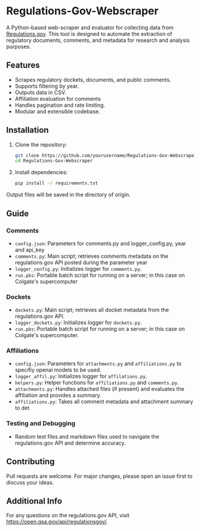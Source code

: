 # Regulations-Gov-Webscraper

A Python-based web-scraper and evaluator for collecting data from [Regulations.gov](https://www.regulations.gov/). This tool is designed to automate the extraction of regulatory documents, comments, and metadata for research and analysis purposes.

## Features

- Scrapes regulatory dockets, documents, and public comments.
- Supports filtering by year.
- Outputs data in CSV.
- Affiliation evaluation for comments
- Handles pagination and rate limiting.
- Modular and extensible codebase.

## Installation

1. Clone the repository:
   ```bash
   git clone https://github.com/yourusername/Regulations-Gov-Webscraper.git
   cd Regulations-Gov-Webscraper
   ```
2. Install dependencies:
   ```bash
   pip install -r requirements.txt
   ```

Output files will be saved in the directory of origin.

## Guide

### Comments

- `config.json`: Parameters for comments.py and logger_config.py, year and api_key
- `comments.py`: Main script; retrieves comments metadata on the regulations.gov API posted during the parameter year
- `logger_config.py`: Initializes logger for `comments.py`.
- `run.pbs`: Portable batch script for running on a server; in this case on Colgate's supercomputer

### Dockets

- `dockets.py`: Main script; retrieves all docket metadata from the regulations.gov API.
- `logger_dockets.py`: Initializes logger for `dockets.py`.
- `run.pbs`: Portable batch script for running on a server; in this case on Colgate's supercomputer.

### Affiliations

- `config.json`: Parameters for `attachments.py` and `affiliations.py` to specifiy openai models to be used.
- `logger_affil.py`: Initializes logger for `affilations.py`.
- `helpers.py`: Helper functions for `affiliations.py` and `comments.py`.
- `attachments.py`: Handles attached files (if present) and evaluates the affiliation and provides a summary.
- `affiliations.py`: Takes all comment metadata and attachment summary to det

### Testing and Debugging

- Random test files and markdown files used to navigate the regulations.gov API and determine accuracy.

## Contributing

Pull requests are welcome. For major changes, please open an issue first to discuss your ideas.

## Additional Info

For any questions on the regulations.gov API, visit https://open.gsa.gov/api/regulationsgov/.
